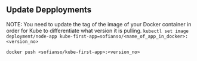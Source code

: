 ## Update Depployments
NOTE: You need to update the tag of the image of your Docker container in order for Kube to differentiate what version it is pulling.
`kubectl set image deployment/node-app kube-first-app=sofianso/<name_of_app_in_docker>:<version_no>`

`docker push <sofianso/kube-first-app>:<version_no>`

